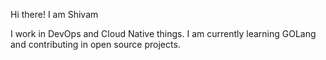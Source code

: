 Hi there! I am Shivam

I work in DevOps and Cloud Native things.
I am currently learning GOLang and contributing in open source projects.
